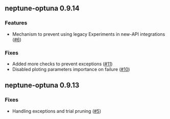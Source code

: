 ## neptune-optuna 0.9.14

### Features
- Mechanism to prevent using legacy Experiments in new-API integrations ([#6](https://github.com/neptune-ai/neptune-optuna/pull/6))

### Fixes
- Added more checks to prevent exceptions ([#11](https://github.com/neptune-ai/neptune-optuna/pull/11))
- Disabled ploting parameters importance on failure ([#10](https://github.com/neptune-ai/neptune-optuna/pull/10))

## neptune-optuna 0.9.13

### Fixes
- Handling exceptions and trial pruning ([#5](https://github.com/neptune-ai/neptune-optuna/pull/5))
